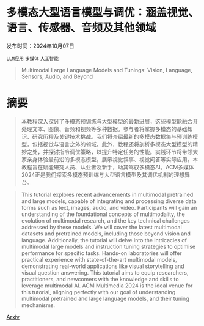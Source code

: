 # 多模态大型语言模型与调优：涵盖视觉、语言、传感器、音频及其他领域

发布时间：2024年10月07日

`LLM应用` `多媒体` `人工智能`

> Multimodal Large Language Models and Tunings: Vision, Language, Sensors, Audio, and Beyond

# 摘要

> 本教程深入探讨了多模态预训练与大型模型的最新进展，这些模型能融合并处理文本、图像、音频和视频等多种数据。参与者将掌握多模态的基础知识、研究历程及关键技术挑战。我们将介绍最新的多模态数据集与预训练模型，包括视觉与语言之外的领域。此外，教程还将剖析多模态大型模型的精妙之处，并探讨指令调优策略，以提升特定任务的性能。实践环节将带领大家亲身体验最前沿的多模态模型，展示视觉叙事、视觉问答等实际应用。本教程旨在赋能研究人员、从业者及新手，助其驾驭多模态AI。ACM多媒体2024正是我们探索多模态预训练与大型语言模型及其调优机制的理想舞台。

> This tutorial explores recent advancements in multimodal pretrained and large models, capable of integrating and processing diverse data forms such as text, images, audio, and video. Participants will gain an understanding of the foundational concepts of multimodality, the evolution of multimodal research, and the key technical challenges addressed by these models. We will cover the latest multimodal datasets and pretrained models, including those beyond vision and language. Additionally, the tutorial will delve into the intricacies of multimodal large models and instruction tuning strategies to optimise performance for specific tasks. Hands-on laboratories will offer practical experience with state-of-the-art multimodal models, demonstrating real-world applications like visual storytelling and visual question answering. This tutorial aims to equip researchers, practitioners, and newcomers with the knowledge and skills to leverage multimodal AI. ACM Multimedia 2024 is the ideal venue for this tutorial, aligning perfectly with our goal of understanding multimodal pretrained and large language models, and their tuning mechanisms.

[Arxiv](https://arxiv.org/abs/2410.05608)